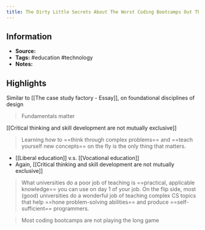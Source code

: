 ```yaml
---
title: The Dirty Little Secrets About The Worst Coding Bootcamps Out There - Essay
---
```

## Information
- **Source:** 
- **Tags:** #education #technology 
- **Notes:** 

## Highlights
Similar to [[The case study factory - Essay]], on foundational disciplines of design
> Fundamentals matter

[[Critical thinking and skill development are not mutually exclusive]]
> Learning how to ==think through complex problems== and ==teach yourself new concepts== on the fly is the only thing that matters.

+ [[Liberal education]] v.s. [[Vocational education]]
+ Again, [[Critical thinking and skill development are not mutually exclusive]]

> What universities do a poor job of teaching is ==practical, applicable knowledge== you can use on day 1 of your job. On the flip side, most (good) universities do a wonderful job of teaching complex CS topics that help ==hone problem-solving abilities== and produce ==self-sufficient== programmers.

> Most coding bootcamps are not playing the long game
